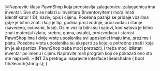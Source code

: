 ￼Napravite klasu PawnShop koja predstavlja zalagaonicu, zalagaonica ima inventar. Sve sto se nalazi u inventaru (InventoryItem) mora imati identifikator (ID), naziv, opis i cijenu. Posebna paznja se pridaje vozilima gdje je bitno znati i koji je tip, godina proizvodnje, proizvodac i stanje (savrseno, ocuvano, lose). Osim vozila bitni su i satovi, kod satova je bitno znati materijal (zlato, srebro, guma, ostalo), proizvodaca i starost.
PawnShop ima i dvije vrste uposlenika svi uposlenici imaju ime, prezime i platu. Posebna vrsta uposlenika su eksperti za koje je potrebno znati i koja im je ekspertiza.
PawnShop treba moci pretraziti, i treba moci izlistati inventar po imenu i cijeni. Napravite mali program koji ce pokazati ono sto ste napravili.
HINT
Za pretragu: napravite interface ISearchable {
bool fitsSearch(string s); }
